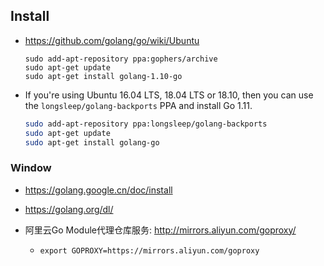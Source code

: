 ## Install
* https://github.com/golang/go/wiki/Ubuntu
    ```shell
    sudo add-apt-repository ppa:gophers/archive
    sudo apt-get update
    sudo apt-get install golang-1.10-go
    ```

* If you're using Ubuntu 16.04 LTS, 18.04 LTS or 18.10, then you can use the `longsleep/golang-backports` PPA and install Go 1.11.
    ```sh
    sudo add-apt-repository ppa:longsleep/golang-backports
    sudo apt-get update
    sudo apt-get install golang-go
    ```

### Window
* https://golang.google.cn/doc/install

* https://golang.org/dl/

* 阿里云Go Module代理仓库服务: http://mirrors.aliyun.com/goproxy/
    * `export GOPROXY=https://mirrors.aliyun.com/goproxy`
